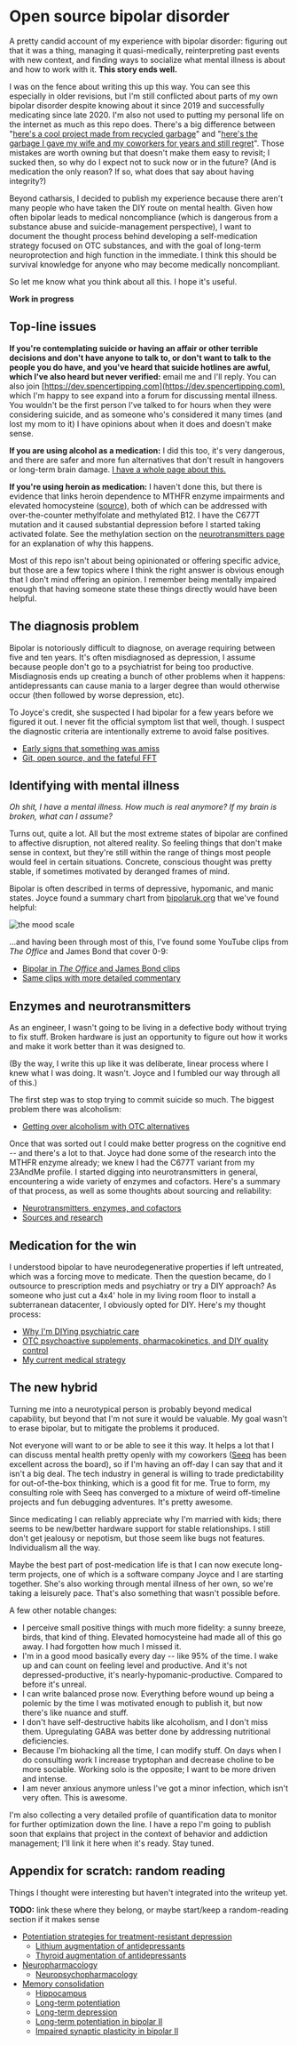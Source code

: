# Open source bipolar disorder
A pretty candid account of my experience with bipolar disorder: figuring out that it was a thing, managing it quasi-medically, reinterpreting past events with new context, and finding ways to socialize what mental illness is about and how to work with it. **This story ends well.**

I was on the fence about writing this up this way. You can see this especially in older revisions, but I'm still conflicted about parts of my own bipolar disorder despite knowing about it since 2019 and successfully medicating since late 2020. I'm also not used to putting my personal life on the internet as much as this repo does. There's a big difference between "[here's a cool project made from recycled garbage](https://github.com/spencertipping/www/blob/master/desk.md)" and "[here's the garbage I gave my wife and my coworkers for years and still regret](early-signs.md)". Those mistakes are worth owning but that doesn't make them easy to revisit; I sucked then, so why do I expect not to suck now or in the future? (And is medication the only reason? If so, what does that say about having integrity?)

Beyond catharsis, I decided to publish my experience because there aren't many people who have taken the DIY route on mental health. Given how often bipolar leads to medical noncompliance (which is dangerous from a substance abuse and suicide-management perspective), I want to document the thought process behind developing a self-medication strategy focused on OTC substances, and with the goal of long-term neuroprotection and high function in the immediate. I think this should be survival knowledge for anyone who may become medically noncompliant.

So let me know what you think about all this. I hope it's useful.

**Work in progress**


## Top-line issues
**If you're contemplating suicide or having an affair or other terrible decisions and don't have anyone to talk to, or don't want to talk to the people you do have, and you've heard that suicide hotlines are awful, which I've also heard but never verified:** email me and I'll reply. You can also join [https://dev.spencertipping.com](https://dev.spencertipping.com), which I'm happy to see expand into a forum for discussing mental illness. You wouldn't be the first person I've talked to for hours when they were considering suicide, and as someone who's considered it many times (and lost my mom to it) I have opinions about when it does and doesn't make sense.

**If you are using alcohol as a medication:** I did this too, it's very dangerous, and there are safer and more fun alternatives that don't result in hangovers or long-term brain damage. [I have a whole page about this.](alcohol-substitution.md)

**If you're using heroin as medication:** I haven't done this, but there is evidence that links heroin dependence to MTHFR enzyme impairments and elevated homocysteine ([source](https://www.omicsonline.org/open-access-pdfs/methylene-tetra-hydrofolate-reductase-c677t-gene-polymorphism-in-heroin-dependence-2155-6105-1000226.pdf)), both of which can be addressed with over-the-counter methylfolate and methylated B12. I have the C677T mutation and it caused substantial depression before I started taking activated folate. See the methylation section on the [neurotransmitters page](neurotransmitters.md) for an explanation of why this happens.

Most of this repo isn't about being opinionated or offering specific advice, but those are a few topics where I think the right answer is obvious enough that I don't mind offering an opinion. I remember being mentally impaired enough that having someone state these things directly would have been helpful.


## The diagnosis problem
Bipolar is notoriously difficult to diagnose, on average requiring between five and ten years. It's often misdiagnosed as depression, I assume because people don't go to a psychiatrist for being too productive. Misdiagnosis ends up creating a bunch of other problems when it happens: antidepressants can cause mania to a larger degree than would otherwise occur (then followed by worse depression, etc).

To Joyce's credit, she suspected I had bipolar for a few years before we figured it out. I never fit the official symptom list that well, though. I suspect the diagnostic criteria are intentionally extreme to avoid false positives.

+ [Early signs that something was amiss](early-signs.md)
+ [Git, open source, and the fateful FFT](git-fft.md)


## Identifying with mental illness
_Oh shit, I have a mental illness. How much is real anymore? If my brain is broken, what can I assume?_

Turns out, quite a lot. All but the most extreme states of bipolar are confined to affective disruption, not altered reality. So feeling things that don't make sense in context, but they're still within the range of things most people would feel in certain situations. Concrete, conscious thought was pretty stable, if sometimes motivated by deranged frames of mind.

Bipolar is often described in terms of depressive, hypomanic, and manic states. Joyce found a summary chart from [bipolaruk.org](https://www.bipolaruk.org) that we've found helpful:

![the mood scale](https://www.bipolaruk.org/GetImage.aspx?IDMF=9e569223-c9dc-495b-b615-bb10837b15a8&w=453&h=640&src=mc)

...and having been through most of this, I've found some YouTube clips from _The Office_ and James Bond that cover 0-9:

+ [Bipolar in _The Office_ and James Bond clips](bond-scott.md)
+ [Same clips with more detailed commentary](heavy/deepdive.md)


## Enzymes and neurotransmitters
As an engineer, I wasn't going to be living in a defective body without trying to fix stuff. Broken hardware is just an opportunity to figure out how it works and make it work better than it was designed to.

(By the way, I write this up like it was deliberate, linear process where I knew what I was doing. It wasn't. Joyce and I fumbled our way through all of this.)

The first step was to stop trying to commit suicide so much. The biggest problem there was alcoholism:

+ [Getting over alcoholism with OTC alternatives](alcohol-substitution.md)

Once that was sorted out I could make better progress on the cognitive end -- and there's a lot to that. Joyce had done some of the research into the MTHFR enzyme already; we knew I had the C677T variant from my 23AndMe profile. I started digging into neurotransmitters in general, encountering a wide variety of enzymes and cofactors. Here's a summary of that process, as well as some thoughts about sourcing and reliability:

+ [Neurotransmitters, enzymes, and cofactors](neurotransmitters.md)
+ [Sources and research](sources.md)


## Medication for the win
I understood bipolar to have neurodegenerative properties if left untreated, which was a forcing move to medicate. Then the question became, do I outsource to prescription meds and psychiatry or try a DIY approach? As someone who just cut a 4x4' hole in my living room floor to install a subterranean datacenter, I obviously opted for DIY. Here's my thought process:

+ [Why I'm DIYing psychiatric care](diy-medicine.md)
+ [OTC psychoactive supplements, pharmacokinetics, and DIY quality control](supplements.md)
+ [My current medical strategy](strategy.md)


## The new hybrid
Turning me into a neurotypical person is probably beyond medical capability, but beyond that I'm not sure it would be valuable. My goal wasn't to erase bipolar, but to mitigate the problems it produced.

Not everyone will want to or be able to see it this way. It helps a lot that I can discuss mental health pretty openly with my coworkers ([Seeq](https://seeq.com) has been excellent across the board), so if I'm having an off-day I can say that and it isn't a big deal. The tech industry in general is willing to trade predictability for out-of-the-box thinking, which is a good fit for me. True to form, my consulting role with Seeq has converged to a mixture of weird off-timeline projects and fun debugging adventures. It's pretty awesome.

Since medicating I can reliably appreciate why I'm married with kids; there seems to be new/better hardware support for stable relationships. I still don't get jealousy or nepotism, but those seem like bugs not features. Individualism all the way.

Maybe the best part of post-medication life is that I can now execute long-term projects, one of which is a software company Joyce and I are starting together. She's also working through mental illness of her own, so we're taking a leisurely pace. That's also something that wasn't possible before.

A few other notable changes:

+ I perceive small positive things with much more fidelity: a sunny breeze, birds, that kind of thing. Elevated homocysteine had made all of this go away. I had forgotten how much I missed it.
+ I'm in a good mood basically every day -- like 95% of the time. I wake up and can count on feeling level and productive. And it's not depressed-productive, it's nearly-hypomanic-productive. Compared to before it's unreal.
+ I can write balanced prose now. Everything before wound up being a polemic by the time I was motivated enough to publish it, but now there's like nuance and stuff.
+ I don't have self-destructive habits like alcoholism, and I don't miss them. Upregulating GABA was better done by addressing nutritional deficiencies.
+ Because I'm biohacking all the time, I can modify stuff. On days when I do consulting work I increase tryptophan and decrease choline to be more sociable. Working solo is the opposite; I want to be more driven and intense.
+ I am never anxious anymore unless I've got a minor infection, which isn't very often. This is awesome.

I'm also collecting a very detailed profile of quantification data to monitor for further optimization down the line. I have a repo I'm going to publish soon that explains that project in the context of behavior and addiction management; I'll link it here when it's ready. Stay tuned.


## Appendix for scratch: random reading
Things I thought were interesting but haven't integrated into the writeup yet.

**TODO:** link these where they belong, or maybe start/keep a random-reading section if it makes sense

+ [Potentiation strategies for treatment-resistant depression](https://pubmed.ncbi.nlm.nih.gov/16307616/)
  + [Lithium augmentation of antidepressants](https://pubmed.ncbi.nlm.nih.gov/9635546/)
  + [Thyroid augmentation of antidepressants](https://pubmed.ncbi.nlm.nih.gov/9635545/)
+ [Neuropharmacology](https://en.wikipedia.org/wiki/Neuropharmacology)
  + [Neuropsychopharmacology](https://en.wikipedia.org/wiki/Neuropsychopharmacology)
+ [Memory consolidation](https://en.wikipedia.org/wiki/Memory_consolidation)
  + [Hippocampus](https://en.wikipedia.org/wiki/Hippocampus)
  + [Long-term potentiation](https://en.wikipedia.org/wiki/Long-term_potentiation)
  + [Long-term depression](https://en.wikipedia.org/wiki/Long-term_depression)
  + [Long-term potentiation in bipolar II](https://pubmed.ncbi.nlm.nih.gov/29795193/)
  + [Impaired synaptic plasticity in bipolar II](https://pubmed.ncbi.nlm.nih.gov/22036034/)
